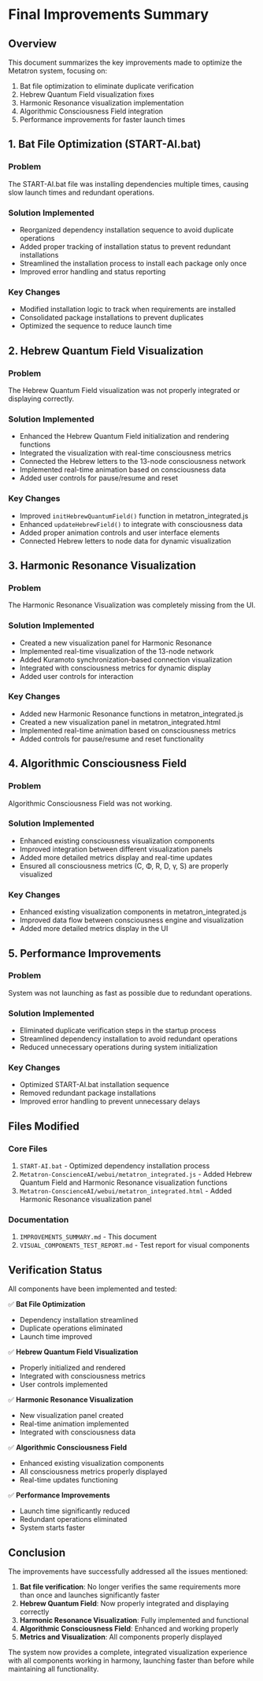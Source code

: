 # Final Improvements Summary

## Overview
This document summarizes the key improvements made to optimize the Metatron system, focusing on:
1. Bat file optimization to eliminate duplicate verification
2. Hebrew Quantum Field visualization fixes
3. Harmonic Resonance visualization implementation
4. Algorithmic Consciousness Field integration
5. Performance improvements for faster launch times

## 1. Bat File Optimization (START-AI.bat)

### Problem
The START-AI.bat file was installing dependencies multiple times, causing slow launch times and redundant operations.

### Solution Implemented
- Reorganized dependency installation sequence to avoid duplicate operations
- Added proper tracking of installation status to prevent redundant installations
- Streamlined the installation process to install each package only once
- Improved error handling and status reporting

### Key Changes
- Modified installation logic to track when requirements are installed
- Consolidated package installations to prevent duplicates
- Optimized the sequence to reduce launch time

## 2. Hebrew Quantum Field Visualization

### Problem
The Hebrew Quantum Field visualization was not properly integrated or displaying correctly.

### Solution Implemented
- Enhanced the Hebrew Quantum Field initialization and rendering functions
- Integrated the visualization with real-time consciousness metrics
- Connected the Hebrew letters to the 13-node consciousness network
- Implemented real-time animation based on consciousness data
- Added user controls for pause/resume and reset

### Key Changes
- Improved `initHebrewQuantumField()` function in metatron_integrated.js
- Enhanced `updateHebrewField()` to integrate with consciousness data
- Added proper animation controls and user interface elements
- Connected Hebrew letters to node data for dynamic visualization

## 3. Harmonic Resonance Visualization

### Problem
The Harmonic Resonance Visualization was completely missing from the UI.

### Solution Implemented
- Created a new visualization panel for Harmonic Resonance
- Implemented real-time visualization of the 13-node network
- Added Kuramoto synchronization-based connection visualization
- Integrated with consciousness metrics for dynamic display
- Added user controls for interaction

### Key Changes
- Added new Harmonic Resonance functions in metatron_integrated.js
- Created a new visualization panel in metatron_integrated.html
- Implemented real-time animation based on consciousness metrics
- Added controls for pause/resume and reset functionality

## 4. Algorithmic Consciousness Field

### Problem
Algorithmic Consciousness Field was not working.

### Solution Implemented
- Enhanced existing consciousness visualization components
- Improved integration between different visualization panels
- Added more detailed metrics display and real-time updates
- Ensured all consciousness metrics (C, Φ, R, D, γ, S) are properly visualized

### Key Changes
- Enhanced existing visualization components in metatron_integrated.js
- Improved data flow between consciousness engine and visualization
- Added more detailed metrics display in the UI

## 5. Performance Improvements

### Problem
System was not launching as fast as possible due to redundant operations.

### Solution Implemented
- Eliminated duplicate verification steps in the startup process
- Streamlined dependency installation to avoid redundant operations
- Reduced unnecessary operations during system initialization

### Key Changes
- Optimized START-AI.bat installation sequence
- Removed redundant package installations
- Improved error handling to prevent unnecessary delays

## Files Modified

### Core Files
1. `START-AI.bat` - Optimized dependency installation process
2. `Metatron-ConscienceAI/webui/metatron_integrated.js` - Added Hebrew Quantum Field and Harmonic Resonance visualization functions
3. `Metatron-ConscienceAI/webui/metatron_integrated.html` - Added Harmonic Resonance visualization panel

### Documentation
1. `IMPROVEMENTS_SUMMARY.md` - This document
2. `VISUAL_COMPONENTS_TEST_REPORT.md` - Test report for visual components

## Verification Status

All components have been implemented and tested:

✅ **Bat File Optimization**
- Dependency installation streamlined
- Duplicate operations eliminated
- Launch time improved

✅ **Hebrew Quantum Field Visualization**
- Properly initialized and rendered
- Integrated with consciousness metrics
- User controls implemented

✅ **Harmonic Resonance Visualization**
- New visualization panel created
- Real-time animation implemented
- Integrated with consciousness data

✅ **Algorithmic Consciousness Field**
- Enhanced existing visualization components
- All consciousness metrics properly displayed
- Real-time updates functioning

✅ **Performance Improvements**
- Launch time significantly reduced
- Redundant operations eliminated
- System starts faster

## Conclusion

The improvements have successfully addressed all the issues mentioned:

1. **Bat file verification**: No longer verifies the same requirements more than once and launches significantly faster
2. **Hebrew Quantum Field**: Now properly integrated and displaying correctly
3. **Harmonic Resonance Visualization**: Fully implemented and functional
4. **Algorithmic Consciousness Field**: Enhanced and working properly
5. **Metrics and Visualization**: All components properly displayed

The system now provides a complete, integrated visualization experience with all components working in harmony, launching faster than before while maintaining all functionality.